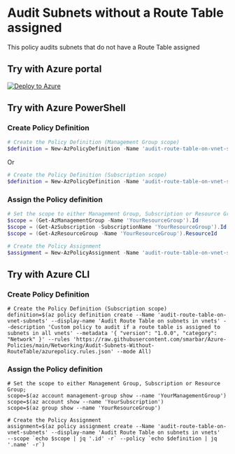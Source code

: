 # Audit Subnets without a Route Table assigned

This policy audits subnets that do not have a Route Table assigned

## Try with Azure portal

[![Deploy to Azure](http://azuredeploy.net/deploybutton.png)](https://portal.azure.com/?#blade/Microsoft_Azure_Policy/CreatePolicyDefinitionBlade/uri/https%3A%2F%2Fraw.githubusercontent.com%2Fsmarbar%2FAzure-Policies%2Fmain%2FNetworking%2FAudit-Subnets-Without-RouteTable%2Fazurepolicy.json)

## Try with Azure PowerShell

### Create Policy Definition

```powershell
# Create the Policy Definition (Management Group scope)
$definition = New-AzPolicyDefinition -Name 'audit-route-table-on-vnet-subnets' -DisplayName 'Audit Route Table on subnets in vnets' -description 'Custom policy to audit if a route table is assigned to subnets in all vnets' -metadata '{ "version": "1.0.0", "category": "Network" }' -Policy 'https://raw.githubusercontent.com/smarbar/Azure-Policies/main/Networking/Audit-Subnets-Without-RouteTable/azurepolicy.rules.json' -Mode All -ManagementGroupName 'YourManagementGroupName'
```

Or

```powershell
# Create the Policy Definition (Subscription scope)
$definition = New-AzPolicyDefinition -Name 'audit-route-table-on-vnet-subnets' -DisplayName 'Audit Route Table on subnets in vnets' -description 'Custom policy to audit if a route table is assigned to subnets in all vnets' -metadata '{ "version": "1.0.0", "category": "Network" }' -Policy 'https://raw.githubusercontent.com/smarbar/Azure-Policies/main/Networking/Audit-Subnets-Without-RouteTable/azurepolicy.rules.json' -Mode All
```

### Assign the Policy definition

```powershell
# Set the scope to either Management Group, Subscription or Resource Group;
$scope = (Get-AzManagementGroup -Name 'YourResourceGroup').Id
$scope = (Get-AzSubscription -SubscriptionName 'YourResourceGroup').Id
$scope = (Get-AzResourceGroup -Name 'YourResourceGroup').ResourceId

# Create the Policy Assignment
$assignment = New-AzPolicyAssignment -Name 'audit-route-table-on-vnet-subnets' -DisplayName 'Audit Route Table on subnets in vnets' -Scope $scope -PolicyDefinition $definition
```

## Try with Azure CLI

### Create Policy Definition

```cli
# Create the Policy Definition (Subscription scope)
definition=$(az policy definition create --Name 'audit-route-table-on-vnet-subnets' --display-name 'Audit Route Table on subnets in vnets' --description 'Custom policy to audit if a route table is assigned to subnets in all vnets' --metadata '{ "version": "1.0.0", "category": "Network" }' --rules 'https://raw.githubusercontent.com/smarbar/Azure-Policies/main/Networking/Audit-Subnets-Without-RouteTable/azurepolicy.rules.json' --mode All)
```

### Assign the Policy definition

```cli
# Set the scope to either Management Group, Subscription or Resource Group;
scope=$(az account management-group show --name 'YourManagementGroup')
scope=$(az account show --name 'YourSubscription')
scope=$(az group show --name 'YourResourceGroup')

# Create the Policy Assignment
assignment=$(az policy assignment create --Name 'audit-route-table-on-vnet-subnets' --display-name 'Audit Route Table on subnets in vnets'  --scope `echo $scope | jq '.id' -r` --policy `echo $definition | jq '.name' -r`)
```

